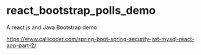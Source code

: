 # react_bootstrap_polls_demo
A react js and Java Bootstrap demo

https://www.callicoder.com/spring-boot-spring-security-jwt-mysql-react-app-part-2/
